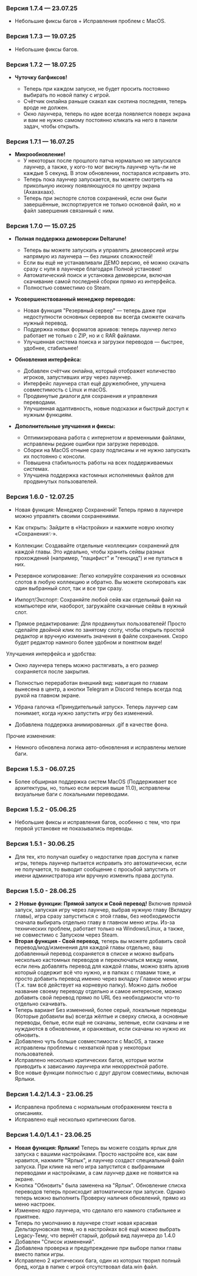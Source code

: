 ### Версия 1.7.4 — 23.07.25

  - Небольшие фиксы багов + Исправления проблем с MacOS.

### Версия 1.7.3 — 19.07.25

  - Небольшие фиксы багов.

### Версия 1.7.2 — 18.07.25

* **Чуточку багфиксов!**

  - Теперь при каждом запуске, не будет просить постоянно выбирать по новой папку с игрой.
  - Счётчик онлайна раньше скакал как скотина последняя, теперь вроде не должен.
  - Окно лаунчера, теперь по идее всегда появляется поверх экрана и вам не нужно самому постоянно кликать на него в панели задач, чтобы открыть.

### Версия 1.7.1 — 16.07.25

* **Микрообновление!**
  - У некоторых после прошлого патча нормально не запускался лаунчер, а также, у кого-то мог виснуть лаунчер чуть-ли не каждые 5 секунд. В этом обновлении, постарался исправить это.
  - Теперь пока лаунчер запускается, вы можете смотреть на прикольную иконку появляющуюся по центру экрана (Ахахахаах).
  - Теперь при экспорте слотов сохранений, если они были завершённые, экспортируется не только основной файл, но и файл завершения связанный с ним.

### Версия 1.7.0 — 15.07.25

* **Полная поддержка демоверсии Deltarune!**
  - Теперь вы можете запускать и управлять демоверсией игры напрямую из лаунчера — без лишних сложностей!
  - Если вы ещё не устанавливали ДЕМО версию, её можно скачать сразу с нуля в лаунчере благодаря Полной установке!
  - Автоматический поиск и установка демоверсии, включая скачивание самой последней сборки прямо из интерфейса.
  - Полностью совместимо со Steam.

* **Усовершенствованный менеджер переводов:**
  - Новая функция "Резервный сервер" — теперь даже при недоступности основных серверов вы всегда сможете скачать нужный перевод.
  - Поддержка новых форматов архивов: теперь лаунчер легко работает не только с ZIP, но и с RAR файлами.
  - Улучшенная система поиска и загрузки переводов — быстрее, удобнее, стабильнее!

* **Обновления интерфейса:**
  - Добавлен счётчик онлайна, который отображет количество игроков, запустивших игру через лаунчер.
  - Интерфейс лаунчера стал ещё дружелюбнее, улучшена совместимость с Linux и macOS.
  - Продвинутые диалоги для сохранения и управления переводами.
  - Улучшенная адаптивность, новые подсказки и быстрый доступ к нужным функциям.

* **Дополнительные улучшения и фиксы:**
  - Оптимизирована работа с интернетом и временными файлами, исправлены редкие ошибки при загрузке переводов.
  - Сборки на MacOS отныне сразу подписаны и не нужно запускать их постоянно с консоли.
  - Повышена стабильность работы на всех поддерживаемых системах.
  - Улучшена поддержка кастомных исполняемых файлов для продвинутых пользователей.

### Версия 1.6.0 - 12.07.25
* Новая функция: Менеджер Сохранений! Теперь прямо в лаунчере можно управлять своими сохранениями.

* Как открыть: Зайдите в «Настройки» и нажмите новую кнопку «Сохранения✨».

* Коллекции: Создавайте отдельные «коллекции» сохранений для каждой главы. Это идеально, чтобы хранить сейвы разных прохождений (например, "пацифист" и "геноцид") и не путаться в них.

* Резервное копирование: Легко копируйте сохранения из основных слотов в любую коллекцию и обратно. Вы можете скопировать как один выбранный слот, так и все три сразу.

* Импорт/Экспорт: Сохраняйте любой сейв как отдельный файл на компьютере или, наоборот, загружайте скачанные сейвы в нужный слот.

* Прямое редактирование: Для продвинутых пользователей! Просто сделайте двойной клик по занятому слоту, чтобы открыть простой редактор и вручную изменить значения в файле сохранения. Скоро будет редактор намного более удобном и понятном виде!

Улучшения интерфейса и удобства:

* Окно лаунчера теперь можно растягивать, а его размер сохраняется после закрытия.

* Полностью переработан внешний вид: навигация по главам вынесена в центр, а кнопки Telegram и Discord теперь всегда под рукой на главном экране.

* Убрана галочка «Принудительный запуск». Теперь лаунчер сам понимает, когда нужно запустить игру без изменений.

* Добавлена поддержка анимированных .gif в качестве фона.

Прочие изменения:

* Немного обновлена логика авто-обновления и исправлены мелкие баги.

### Версия 1.5.3 - 06.07.25

* Более обширная поддержка систем MacOS (Поддерживает все архитектуры, но, только если версия выше 11.0), исправлены визуальные баги с локальными переводами.

### Версия 1.5.2 - 05.06.25

* Небольшие фиксы и исправления багов, особенно с тем, что при первой установке не показывались переводы.

### Версия 1.5.1 - 30.06.25

* Для тех, кто получал ошибку о недостатке прав доступа к папке игры, теперь лаунчер пытается исправить это автоматически, если не получается, то выводит сообщение с просьбой запустить от имени администратора или вручную изменить права доступа.

### Версия 1.5.0 - 28.06.25

* **2 Новые функции: Прямой запуск и Свой перевод!** Включив прямой запуск, запуская игру через лаунчер, выбрав нужную главу (Вкладку главы), игра сразу запуститься с этой главы, без необходимости сначала выбирать отдельно главу в главном меню игры. Из-за технических проблем, работает только на Windows/Linux, а также, не совместимо с Запуском через Steam.
* **Вторая функция - Свой перевод**, теперь вы можете добавить свой перевод/мод/изменения для каждой главы отдельно, ваш добавленный перевод сохраняется в списке и можно выбрать несколько кастомных переводов и переключаться между ними, если лень добавлять перевод для каждой главы, можно взять архив который содержит всё что нужно, и в папках с главами тоже, и просто добавить перевод именно через вкладку Главное меню игры (Т.к. там всё действует на корневую папку). Можно дать любое название своему переводу отдельно и самое интересное, можно добавить свой перевод прямо по URL без необходимости что-то отдельно скачивать.
* Теперь вариант Без изменений, более серый, локальные переводы (Которые добавили вы) всегда жёлтые и сверху списка, а основные переводы, белые, если ещё не скачаны, зеленые, если скачаны и не нуждаются в обновлении, и оранжевые, если скачаны но нужно их обновить.
* Добавлено чуть больше совместимости с MacOS, а также исправлены проблемы с нехваткой прав у некоторых пользователей.
* Исправлено несколько критических багов, которые могли приводить к зависанию лаунчера или некорректной работе.
* Все новые функции полностью с друг другом совместимы, включая Ярлыки.

### Версия 1.4.2/1.4.3 - 23.06.25

* Исправлена проблема с нормальным отображением текста в описаниях.
* Исправлено ещё несколько критических багов.

### Версия 1.4.0/1.4.1 - 23.06.25

* **Новая функция: Ярлыки!** Теперь вы можете создать ярлык для запуска с вашими настройками. Просто настройте все, как вам нравится, нажмите "Ярлык", и лаунчер создаст специальный файл запуска. При клике на него игра запустится с выбранными переводами и настройками, а сам лаунчер даже не появится на экране.
* Кнопка "Обновить" была заменена на "Ярлык". Обновление списка переводов теперь происходит автоматически при запуске. Однако теперь можно выполнить Проверку наличия обновлений, прямо из меню настроек.
* Изменено ядро лаунчера, что сделало его намного стабильнее и приятнее.
* Теперь по умолчанию в лаунчере стоит новая красивая Дельтаруновская тема, но в настройках всё ещё можно выбрать Legacy-Тему, что вернёт старый, добрый вид лаунчера до 1.4.0
* Добавлен "Список изменений".
* Добавлена проверка и предупреждение при выборе папки главы вместо папки игры.
* Исправлено 2 критических бага, один из которых творил полный бред, когда в папке с игрой отсутствовал data.win файл.
